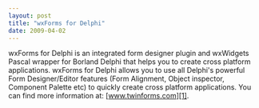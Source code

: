 ```yaml
---
layout: post
title: "wxForms for Delphi"
date: 2009-04-02
---
```


wxForms for Delphi is an integrated form designer plugin and wxWidgets Pascal
wrapper for Borland Delphi that helps you to create cross platform
applications. wxForms for Delphi allows you to use all Delphi's powerful Form
Designer/Editor features (Form Alignment, Object inspector, Component Palette
etc) to quickly create cross platform applications. You can find more
information at: [www.twinforms.com][1].

[1]: http://www.twinforms.com/